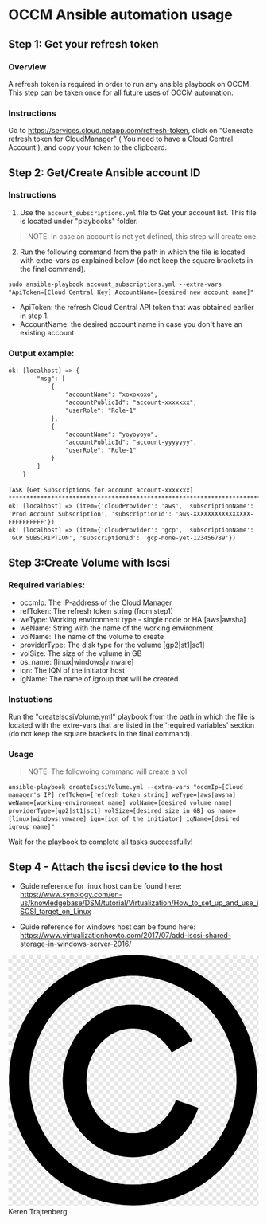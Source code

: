 # OCCM Ansible automation usage
## Step 1: Get your refresh token
### Overview
A refresh token is required in order to run any ansible playbook on OCCM. 
This step can be taken once for all future uses of OCCM automation.
### Instructions
Go to https://services.cloud.netapp.com/refresh-token, click on "Generate refresh token for CloudManager" ( You need to have a Cloud Central Account ), and copy your token to the clipboard.
## Step 2: Get/Create Ansible account ID
### Instructions
1. Use the `account_subscriptions.yml` file to Get your account list. This file is located under "playbooks" folder.
> NOTE: In case an account is not yet defined, this strep will create one.
2. Run the following command from the path in which the file is located with extre-vars as explained below (do not keep the square brackets in the final command).
```
sudo ansible-playbook account_subscriptions.yml --extra-vars "ApiToken=[Cloud Central Key] AccountName=[desired new account name]"
```
+ ApiToken: the refresh Cloud Central API token that was obtained earlier in step 1.
+ AccountName: the desired account name in case you don't have an existing account

### Output example:
```
ok: [localhost] => {
        "msg": [
            {
                "accountName": "xoxoxoxo",
                "accountPublicId": "account-xxxxxxx",
                "userRole": "Role-1"
            },
            {
                "accountName": "yoyoyoyo",
                "accountPublicId": "account-yyyyyyy",
                "userRole": "Role-1"
            }
        ]
    }

TASK [Get Subscriptions for account account-xxxxxxx] **********************************************************************************************************
ok: [localhost] => (item={'cloudProvider': 'aws', 'subscriptionName': 'Prod Account Subscription', 'subscriptionId': 'aws-XXXXXXXXXXXXXXXX-FFFFFFFFFF'})
ok: [localhost] => (item={'cloudProvider': 'gcp', 'subscriptionName': 'GCP SUBSCRIPTION', 'subscriptionId': 'gcp-none-yet-123456789'})
```
## Step 3:Create Volume with Iscsi 
### Required variables:
+ occmIp: The IP-address of the Cloud Manager
+ refToken: The refresh token string (from step1)
+ weType: Working environment type - single node or HA [aws|awsha]
+ weName: String with the name of the working environment
+ volName: The name of the volume to create
+ providerType: The disk type for the volume [gp2|st1|sc1]
+ volSize: The size of the volume in GB 
+ os_name: [linux|windows|vmware]
+ iqn: The IQN of the initiator host
+ igName: The name of igroup that will be created
### Instuctions
Run the "createIscsiVolume.yml" playbook from the path in which the file is located with the extre-vars that are listed in the 'required variables' section (do not keep the square brackets in the final command).
### Usage
>NOTE: The followoing command will create a vol
```
ansible-playbook createIscsiVolume.yml --extra-vars "occmIp=[Cloud manager's IP] refToken=[refresh token string] weType=[aws|awsha] weName=[working-environment name] volName=[desired volume name] providerType=[gp2|st1|sc1] volSize=[desired size in GB] os_name=[linux|windows|vmware] iqn=[iqn of the initiator] igName=[desired igroup name]"
```
Wait for the playbook to complete all tasks successfully!

## Step 4 - Attach the iscsi device to the host

+ Guide reference for linux host can be found here:
https://www.synology.com/en-us/knowledgebase/DSM/tutorial/Virtualization/How_to_set_up_and_use_iSCSI_target_on_Linux

+ Guide reference for windows host can be found here:
https://www.virtualizationhowto.com/2017/07/add-iscsi-shared-storage-in-windows-server-2016/


![alt text](https://github.com/kerentraht/Occm-Automation/blob/master/png-transparent-copyright-symbol-copyright-law-of-the-united-states-computer-icons-copyright-text-trademark-words-phrases.png "copyrights") 
Keren Trajtenberg
